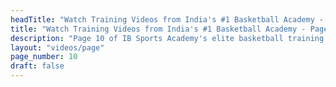 ```yaml
---
headTitle: "Watch Training Videos from India's #1 Basketball Academy - Page 10 | IB Sports Academy"
title: "Watch Training Videos from India's #1 Basketball Academy - Page 10 | IB Sports Academy"
description: "Page 10 of IB Sports Academy's elite basketball training videos. Learn NBA-level drills, youth coaching tips, and real game action from India's top basketball academy | Delhi's best basketball academy."
layout: "videos/page"
page_number: 10
draft: false
---
```

